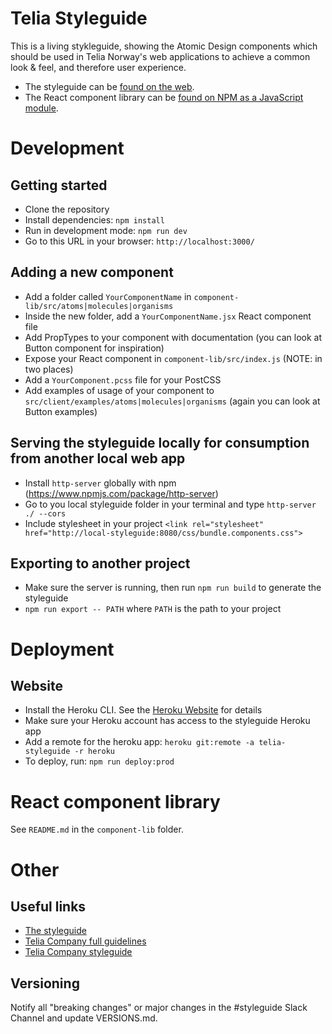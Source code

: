# Telia Styleguide

This is a living stykleguide, showing the Atomic Design components which should be used in Telia Norway's web applications
to achieve a common look & feel, and therefore user experience.

- The styleguide can be [found on the web](http://telia-styleguide.herokuapp.com).
- The React component library can be [found on NPM as a JavaScript module](https://www.npmjs.com/package/@telia/styleguide).

# Development

## Getting started

- Clone the repository
- Install dependencies: `npm install`
- Run in development mode: `npm run dev`
- Go to this URL in your browser: `http://localhost:3000/`

## Adding a new component

- Add a folder called `YourComponentName` in `component-lib/src/atoms|molecules|organisms`
- Inside the new folder, add a `YourComponentName.jsx` React component file
- Add PropTypes to your component with documentation (you can look at Button component for inspiration)
- Expose your React component in `component-lib/src/index.js` (NOTE: in two places)
- Add a `YourComponent.pcss` file for your PostCSS
- Add examples of usage of your component to `src/client/examples/atoms|molecules|organisms` (again you can look at Button examples)

## Serving the styleguide locally for consumption from another local web app

- Install `http-server` globally with npm (https://www.npmjs.com/package/http-server)
- Go to you local styleguide folder in your terminal and type `http-server ./ --cors`
- Include stylesheet in your project `<link rel="stylesheet" href="http://local-styleguide:8080/css/bundle.components.css">`

## Exporting to another project

- Make sure the server is running, then run `npm run build` to generate the styleguide
- `npm run export -- PATH` where `PATH` is the path to your project

# Deployment

## Website

- Install the Heroku CLI. See the [Heroku Website](https://devcenter.heroku.com/articles/heroku-cli#download-and-install) for details
- Make sure your Heroku account has access to the styleguide Heroku app
- Add a remote for the heroku app: `heroku git:remote -a telia-styleguide -r heroku`
- To deploy, run: `npm run deploy:prod`

# React component library

See `README.md` in the `component-lib` folder.

# Other

## Useful links

- [The styleguide](http://telia-styleguide.herokuapp.com)
- [Telia Company full guidelines](http://brandhub.teliacompany.com/)
- [Telia Company styleguide](http://digitalstyle.teliacompany.com/)

## Versioning

Notify all "breaking changes" or major changes in the #styleguide Slack Channel and update VERSIONS.md.
